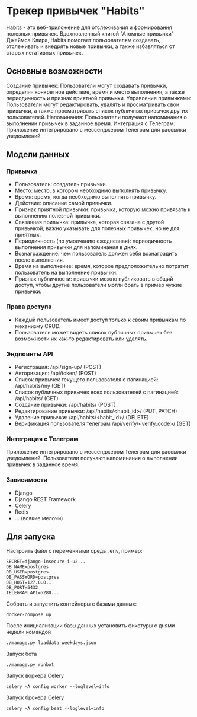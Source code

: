 # Трекер привычек "Habits"

Habits - это веб-приложение для отслеживания и формирования полезных привычек. Вдохновленный книгой "Атомные привычки" Джеймса Клира, Habits помогает пользователям создавать, отслеживать и внедрять новые привычки, а также избавляться от старых негативных привычек.

## Основные возможности
Создание привычек: Пользователи могут создавать привычки, определяя конкретное действие, время и место выполнения, а также периодичность и признак приятной привычки.
Управление привычками: Пользователи могут редактировать, удалять и просматривать свои привычки, а также просматривать список публичных привычек других пользователей.
Напоминания: Пользователи получают напоминания о выполнении привычек в заданное время.
Интеграция с Телеграм: Приложение интегрировано с мессенджером Телеграм для рассылки уведомлений.

## Модели данных
### Привычка
- Пользователь: создатель привычки.
- Место: место, в котором необходимо выполнять привычку.
- Время: время, когда необходимо выполнять привычку.
- Действие: описание самой привычки.
- Признак приятной привычки: привычка, которую можно привязать к выполнению полезной привычки.
- Связанная привычка: привычка, которая связана с другой привычкой, важно указывать для полезных привычек, но не для приятных.
- Периодичность (по умолчанию ежедневная): периодичность выполнения привычки для напоминания в днях.
- Вознаграждение: чем пользователь должен себя вознаградить после выполнения.
- Время на выполнение: время, которое предположительно потратит пользователь на выполнение привычки.
- Признак публичности: привычки можно публиковать в общий доступ, чтобы другие пользователи могли брать в пример чужие привычки.

### Права доступа
- Каждый пользователь имеет доступ только к своим привычкам по механизму CRUD.
- Пользователь может видеть список публичных привычек без возможности их как-то редактировать или удалять.

### Эндпоинты API
- Регистрация: /api/sign-up/ (POST)
- Авторизация: /api/token/ (POST)
- Список привычек текущего пользователя с пагинацией: /api/habits/my (GET)
- Список публичных привычек всех пользователей с пагинацией: /api/habits/ (GET)
- Создание привычки: /api/habits/ (POST)
- Редактирование привычки: /api/habits/<habit_id>/ (PUT, PATCH)
- Удаление привычки: /api/habits/<habit_id>/ (DELETE)
- Верификация пользователя телеграм /api/verify/<verify_code>/ (GET)

### Интеграция с Телеграм
Приложение интегрировано с мессенджером Телеграм для рассылки уведомлений. Пользователи получают напоминания о выполнении привычек в заданное время.

### Зависимости
- Django
- Django REST Framework
- Celery
- Redis
- ... (всякие мелочи)


## Для запуска
Настроить файл с переменными среды .env, пример:
```editorconfig
SECRET=django-insecure-i-u2...
DB_NAME=postgres
DB_USER=postgres
DB_PASSWORD=postgres
DB_HOST=127.0.0.1
DB_PORT=5432
TELEGRAM_API=5280...
```

Собрать и запустить контейнеры с базами данных:
```commandline
docker-compose up
```
После инициализации базы данных установить фикстуры с днями недели командой 
```commandline
./manage.py loaddata weekdays.json
```
Запуск бота
```commandline
./manage.py runbot
```
Запуск воркера Celery
```commandline
celery -A config worker --loglevel=info
```
Запуск брокера Celery
```commandline
celery -A config beat --loglevel=info
```